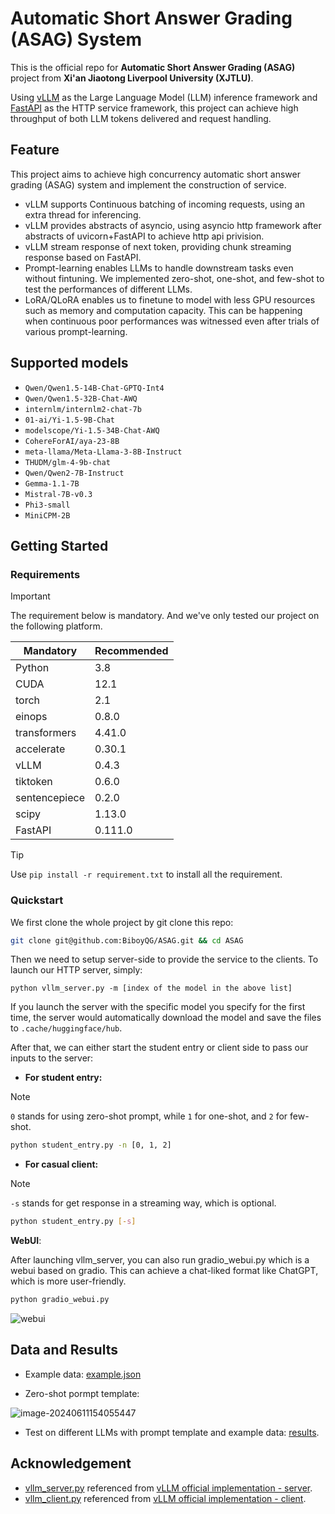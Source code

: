 # Automatic Short Answer Grading (ASAG) System

This is the official repo for **Automatic Short Answer Grading (ASAG)** project from **Xi'an Jiaotong Liverpool University (XJTLU)**. 

Using [vLLM](https://github.com/vllm-project/vllm) as the Large Language Model (LLM) inference framework and [FastAPI](https://github.com/tiangolo/fastapi) as the HTTP service framework, this project can achieve high throughput of both LLM tokens delivered and request handling.

## Feature

This project aims to achieve high concurrency automatic short answer grading (ASAG) system and implement the construction of service.

* vLLM supports Continuous batching of incoming requests, using an extra thread for inferencing.
* vLLM provides abstracts of asyncio, using asyncio http framework after abstracts of uvicorn+FastAPI to achieve http api privision.
* vLLM stream response of next token, providing chunk streaming response based on FastAPI.
* Prompt-learning enables LLMs to handle downstream tasks even without fintuning. We implemented zero-shot, one-shot, and few-shot to test the performances of different LLMs.
* LoRA/QLoRA enables us to finetune to model with less GPU resources such as memory and computation capacity. This can be happening when continuous poor performances was witnessed even after trials of various prompt-learning.

## Supported models

* `Qwen/Qwen1.5-14B-Chat-GPTQ-Int4`
* `Qwen/Qwen1.5-32B-Chat-AWQ`
* `internlm/internlm2-chat-7b`
* `01-ai/Yi-1.5-9B-Chat`
* `modelscope/Yi-1.5-34B-Chat-AWQ`
* `CohereForAI/aya-23-8B`
* `meta-llama/Meta-Llama-3-8B-Instruct`
* `THUDM/glm-4-9b-chat`
* `Qwen/Qwen2-7B-Instruct`
* `Gemma-1.1-7B`
* `Mistral-7B-v0.3`
* `Phi3-small`
* `MiniCPM-2B`

## Getting Started

### Requirements

> [!IMPORTANT] 
>
> The requirement below is mandatory. And we've only tested our project on the following platform.

| Mandatory     | Recommended |
| ------------- | ----------- |
| Python        | 3.8         |
| CUDA          | 12.1        |
| torch         | 2.1         |
| einops        | 0.8.0       |
| transformers  | 4.41.0      |
| accelerate    | 0.30.1      |
| vLLM          | 0.4.3       |
| tiktoken      | 0.6.0       |
| sentencepiece | 0.2.0       |
| scipy         | 1.13.0      |
| FastAPI       | 0.111.0     |

> [!TIP]
>
> Use `pip install -r requirement.txt` to install all the requirement.

### Quickstart

We first clone the whole project by git clone this repo:

```bash
git clone git@github.com:BiboyQG/ASAG.git && cd ASAG
```

Then we need to setup server-side to provide the service to the clients. To launch our HTTP server, simply:

```text
python vllm_server.py -m [index of the model in the above list]
```

If you launch the server with the specific model you specify for the first time, the server would automatically download the model and save the files to `.cache/huggingface/hub`.

After that, we can either start the student entry or client side to pass our inputs to the server:

* **For student entry:**

> [!NOTE]
>
> `0` stands for using zero-shot prompt, while `1` for one-shot, and `2` for few-shot.

```bash
python student_entry.py -n [0, 1, 2]
```

* **For casual client:**

> [!NOTE]
>
> `-s` stands for get response in a streaming way, which is optional.

```bash
python student_entry.py [-s]
```

**WebUI**:

After launching vllm_server, you can also run gradio_webui.py which is a webui based on gradio. This can achieve a chat-liked format like ChatGPT, which is more user-friendly.

```bash
python gradio_webui.py
```

![webui](https://s2.loli.net/2024/06/11/duwy9Q4j7JM1PVp.png)

## Data and Results

* Example data: [example.json](https://github.com/BiboyQG/ASAG/blob/master/data/example.json)

* Zero-shot pormpt template:

![image-20240611154055447](https://s2.loli.net/2024/06/11/8UOoJBshVgtKS1l.png)

* Test on different LLMs with prompt template and example data: [results](https://github.com/BiboyQG/ASAG/tree/master/results).

## Acknowledgement

* [vllm_server.py](https://github.com/BiboyQG/ASAG/blob/master/vllm_server.py) referenced from [vLLM official implementation - server](https://github.com/vllm-project/vllm/blob/main/vllm/entrypoints/api_server.py).
* [vllm_client.py](https://github.com/BiboyQG/ASAG/blob/master/vllm_client.py) referenced from [vLLM official implementation - client](https://github.com/vllm-project/vllm/blob/main/examples/api_client.py).

